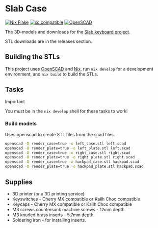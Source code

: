 # Slab Case

[![Nix Flake](https://img.shields.io/badge/NIX%20FLAKE-5277C3.svg?logo=NixOS&logoColor=white)](https://nixos.org) [![xc compatible](https://xcfile.dev/badge.svg)](https://xcfile.dev) [![OpenSCAD](https://img.shields.io/badge/OPENSCAD-f9f9f9.svg?logo=openscad&logoColor=#FFF662)](https://openscad.org)

The 3D-models and downloads for the [Slab keyboard project](https://github.com/headblockhead/slab).

STL downloads are in the releases section.

## Building the STLs

This project uses [OpenSCAD](https://openscad.org) and [Nix](https://nixos.org), run `nix develop` for a development environment, and `nix build` to build the STLs.

## Tasks

> [!IMPORTANT]
> You must be in the `nix develop` shell for these tasks to work!

### Build models

Uses openscad to create STL files from the scad files.

```bash
openscad -D render_case=true -o left_case.stl left.scad
openscad -D render_plate=true -o left_plate.stl left.scad
openscad -D render_case=true -o right_case.stl right.scad
openscad -D render_plate=true -o right_plate.stl right.scad
openscad -D render_case=true -o hackpad_case.stl hackpad.scad
openscad -D render_plate=true -o hackpad_plate.stl hackpad.scad
```

## Supplies
- 3D printer (or a 3D printing service)
- Keyswitches - Cherry MX compatible or Kailh Choc compatible
- Keycaps - Cherry MX compatible or Kailh Choc compatible
- M3 screws countersunk machine screws - 12mm depth.
- M3 knurled brass inserts - 5.7mm depth.
- Soldering iron - for installing inserts.
